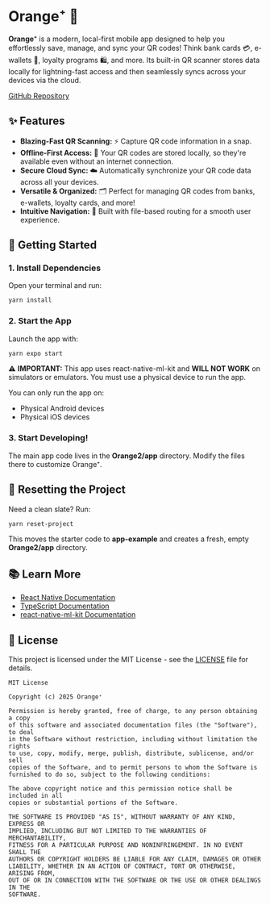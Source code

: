 # Orange⁺ 🍊

**Orange⁺** is a modern, local-first mobile app designed to help you effortlessly save, manage, and sync your QR codes! Think bank cards 💳, e-wallets 📱, loyalty programs 🛍️, and more. Its built-in QR scanner stores data locally for lightning-fast access and then seamlessly syncs across your devices via the cloud.

[GitHub Repository](https://github.com/ghuyphan/Orange2)

## ✨ Features

* **Blazing-Fast QR Scanning:** ⚡️ Capture QR code information in a snap.
* **Offline-First Access:** 📴 Your QR codes are stored locally, so they're available even without an internet connection.
* **Secure Cloud Sync:** ☁️ Automatically synchronize your QR code data across all your devices.
* **Versatile & Organized:** 🗂️ Perfect for managing QR codes from banks, e-wallets, loyalty cards, and more!
* **Intuitive Navigation:** 🧭 Built with file-based routing for a smooth user experience.

## 🚀 Getting Started

### 1. Install Dependencies

Open your terminal and run:

```bash
yarn install
```

### 2. Start the App

Launch the app with:

```bash
yarn expo start
```

⚠️ **IMPORTANT:** This app uses react-native-ml-kit and **WILL NOT WORK** on simulators or emulators. You must use a physical device to run the app.

You can only run the app on:
* Physical Android devices
* Physical iOS devices

### 3. Start Developing!

The main app code lives in the **Orange2/app** directory. Modify the files there to customize Orange⁺.

## 🔄 Resetting the Project

Need a clean slate? Run:

```bash
yarn reset-project
```

This moves the starter code to **app-example** and creates a fresh, empty **Orange2/app** directory.

## 📚 Learn More

* [React Native Documentation](https://reactnative.dev/docs/getting-started)
* [TypeScript Documentation](https://www.typescriptlang.org/docs/)
* [react-native-ml-kit Documentation](https://github.com/agencyenterprise/react-native-ml-kit)

## 📝 License

This project is licensed under the MIT License - see the [LICENSE](LICENSE) file for details.

```
MIT License

Copyright (c) 2025 Orange⁺

Permission is hereby granted, free of charge, to any person obtaining a copy
of this software and associated documentation files (the "Software"), to deal
in the Software without restriction, including without limitation the rights
to use, copy, modify, merge, publish, distribute, sublicense, and/or sell
copies of the Software, and to permit persons to whom the Software is
furnished to do so, subject to the following conditions:

The above copyright notice and this permission notice shall be included in all
copies or substantial portions of the Software.

THE SOFTWARE IS PROVIDED "AS IS", WITHOUT WARRANTY OF ANY KIND, EXPRESS OR
IMPLIED, INCLUDING BUT NOT LIMITED TO THE WARRANTIES OF MERCHANTABILITY,
FITNESS FOR A PARTICULAR PURPOSE AND NONINFRINGEMENT. IN NO EVENT SHALL THE
AUTHORS OR COPYRIGHT HOLDERS BE LIABLE FOR ANY CLAIM, DAMAGES OR OTHER
LIABILITY, WHETHER IN AN ACTION OF CONTRACT, TORT OR OTHERWISE, ARISING FROM,
OUT OF OR IN CONNECTION WITH THE SOFTWARE OR THE USE OR OTHER DEALINGS IN THE
SOFTWARE.
```